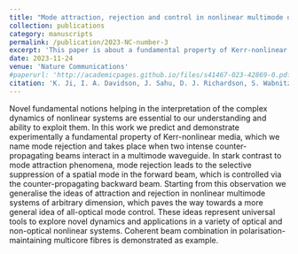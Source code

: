 ```yaml
---
title: "Mode attraction, rejection and control in nonlinear multimode optics"
collection: publications
category: manuscripts
permalink: /publication/2023-NC-number-3
excerpt: 'This paper is about a fundamental property of Kerr-nonlinear media - mode rejection in two intense counter-propagating light beams.'
date: 2023-11-24
venue: 'Nature Communications'
#paperurl: 'http://academicpages.github.io/files/s41467-023-42869-0.pdf'
citation: 'K. Ji, I. A. Davidson, J. Sahu, D. J. Richardson, S. Wabnitz, M. Guasoni, "Mode attraction, rejection and control in nonlinear multimode optics," Nat. Commun. (2023).'
---
```


Novel fundamental notions helping in the interpretation of the complex dynamics of nonlinear systems are essential to our understanding and ability to exploit them. In this work we predict and demonstrate experimentally a fundamental property of Kerr-nonlinear media, which we name mode rejection and takes place when two intense counter-propagating beams interact in a multimode waveguide. In stark contrast to mode attraction phenomena, mode rejection leads to the selective suppression of a spatial mode in the forward beam, which is controlled via the counter-propagating backward beam. Starting from this observation we generalise the ideas of attraction and rejection in nonlinear multimode systems of arbitrary dimension, which paves the way towards a more general idea of all-optical mode control. These ideas represent universal tools to explore novel dynamics and applications in a variety of optical and non-optical nonlinear systems. Coherent beam combination in polarisation-maintaining multicore fibres is demonstrated as example.

